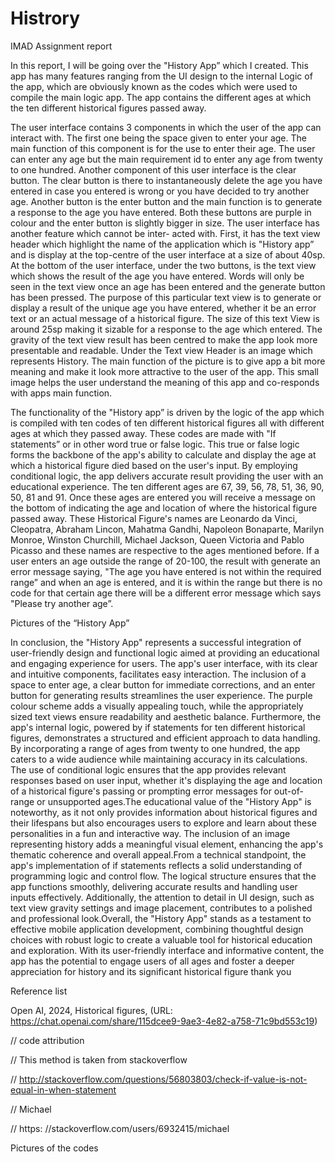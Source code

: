 # Histrory
IMAD Assignment report 

 

In this report, I will be going over the "History App” which I created. This app has many features ranging from the UI design to the internal Logic of the app, which are obviously known as the codes which were used to compile the main logic app. The app contains the different ages at which the ten different historical figures passed away.  

 

The user interface contains 3 components in which the user of the app can interact with. The first one being the space given to enter your age. The main function of this component is for the use to enter their age. The user can enter any age but the main requirement id to enter any age from twenty to one hundred. Another component of this user interface is the clear button. The clear button is there to instantaneously delete the age you have entered in case you entered is wrong or you have decided to try another age. Another button is the enter button and the main function is to generate a response to the age you have entered. Both these buttons are purple in colour and the enter button is slightly bigger in size. The user interface has another feature which cannot be inter- acted with. First, it has the text view header which highlight the name of the application which is "History app” and is display at the top-centre of the user interface at a size of about 40sp. At the bottom of the user interface, under the two buttons, is the text view which shows the result of the age you have entered. Words will only be seen in the text view once an age has been entered and the generate button has been pressed. The purpose of this particular text view is to generate or display a result of the unique age you have entered, whether it be an error text or an actual message of a historical figure. The size of this text View is around 25sp making it sizable for a response to the age which entered. The gravity of the text view result has been centred to make the app look more presentable and readable. Under the Text view Header is an image which represents History. The main function of the picture is to give app a bit more meaning and make it look more attractive to the user of the app. This small image helps the user understand the meaning of this app and co-responds with apps main function. 

 

The functionality of the "History app” is driven by the logic of the app which is compiled with ten codes of ten different historical figures all with different ages at which they passed away. These codes are made with "If statements” or in other word true or false logic. This true or false logic forms the backbone of the app's ability to calculate and display the age at which a historical figure died based on the user's input. By employing conditional logic, the app delivers accurate result providing the user with an educational experience. The ten different ages are 67, 39, 56, 78, 51, 36, 90, 50, 81 and 91. Once these ages are entered you will receive a message on the bottom of indicating the age and location of where the historical figure passed away. These Historical Figure's names are Leonardo da Vinci, Cleopatra, Abraham Lincon, Mahatma Gandhi, Napoleon Bonaparte, Marilyn Monroe, Winston Churchill, Michael Jackson, Queen Victoria and Pablo Picasso and these names are respective to the ages mentioned before. If a user enters an age outside the range of 20-100, the result with generate an error message saying, "The age you have entered is not within the required range” and when an age is entered, and it is within the range but there is no code for that certain age there will be a different error message which says "Please try another age”.  

 

 

 

 

Pictures of the “History App” 

 

 

 

In conclusion, the "History App" represents a successful integration of user-friendly design and functional logic aimed at providing an educational and engaging experience for users. The app's user interface, with its clear and intuitive components, facilitates easy interaction. The inclusion of a space to enter age, a clear button for immediate corrections, and an enter button for generating results streamlines the user experience. The purple colour scheme adds a visually appealing touch, while the appropriately sized text views ensure readability and aesthetic balance. Furthermore, the app's internal logic, powered by if statements for ten different historical figures, demonstrates a structured and efficient approach to data handling. By incorporating a range of ages from twenty to one hundred, the app caters to a wide audience while maintaining accuracy in its calculations. The use of conditional logic ensures that the app provides relevant responses based on user input, whether it's displaying the age and location of a historical figure's passing or prompting error messages for out-of-range or unsupported ages.The educational value of the "History App" is noteworthy, as it not only provides information about historical figures and their lifespans but also encourages users to explore and learn about these personalities in a fun and interactive way. The inclusion of an image representing history adds a meaningful visual element, enhancing the app's thematic coherence and overall appeal.From a technical standpoint, the app's implementation of if statements reflects a solid understanding of programming logic and control flow. The logical structure ensures that the app functions smoothly, delivering accurate results and handling user inputs effectively. Additionally, the attention to detail in UI design, such as text view gravity settings and image placement, contributes to a polished and professional look.Overall, the "History App" stands as a testament to effective mobile application development, combining thoughtful design choices with robust logic to create a valuable tool for historical education and exploration. With its user-friendly interface and informative content, the app has the potential to engage users of all ages and foster a deeper appreciation for history and its significant historical figure thank you 

  

 

Reference list 

 

Open AI, 2024, Historical figures, (URL: https://chat.openai.com/share/115dcee9-9ae3-4e82-a758-71c9bd553c19) 

 

// code attribution 

// This method is taken from stackoverflow 

// http://stackoverflow.com/questions/56803803/check-if-value-is-not-equal-in-when-statement  

// Michael 

// https: //stackoverflow.com/users/6932415/michael  

 

 

 

 

 

 

Pictures  of the codes 

 

